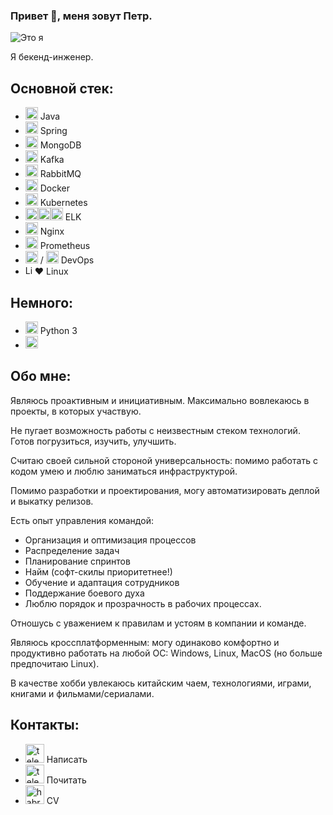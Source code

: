 ### Привет 👋, меня зовут Петр.

![Это я](https://kptlr.github.io/img/logo.png)

Я бекенд-инженер.

## **Основной стек:**
- <img src='https://kptlr.github.io/icons/java.svg' alt='Java' height='20'> Java 
- <img src='https://kptlr.github.io/icons/springio.svg' alt='Spring' height='20'> Spring 
- <img src='https://kptlr.github.io/icons/mongodb.svg' alt='MongoDB' height='20'> MongoDB
- <img src='https://kptlr.github.io/icons/kafka.svg' alt='Kafka' height='20'> Kafka 
- <img src='https://kptlr.github.io/icons/rmq.svg' alt='rmq' height='20'> RabbitMQ
- <img src='https://kptlr.github.io/icons/docker.svg' alt='Docker' height='20'> Docker 
- <img src='https://kptlr.github.io/icons/kubernetes-icon.svg' alt='Kubernetes' height='20'> Kubernetes
- <img src='https://kptlr.github.io/icons/elastic.svg' alt='Elasticsearch' height='20'><img src='https://kptlr.github.io/icons/logstash.svg' alt='Logstash' height='20'><img src='https://kptlr.github.io/icons/kibana.svg' alt='Kibana' height='20'> ELK
- <img src='https://kptlr.github.io/icons/nginx.svg' alt='Nginx' height='20'> Nginx
- <img src='https://kptlr.github.io/icons/prometheusio.svg' alt='Prometheus' height='20'> Prometheus
- <img src='https://kptlr.github.io/icons/gitlab.svg' alt='Gitlab' height='20'> / <img src='https://kptlr.github.io/icons/jenkins.svg' alt='Jenkins' height='20'> DevOps
- <img src='https://kptlr.github.io/icons/linux.svg' alt='Linux' height='15'>❤️ Linux

## **Немного:**
- <img src='https://kptlr.github.io/icons/python.svg' alt='Python' height='20'> Python 3
- <img src='https://kptlr.github.io/icons/go.svg' alt='Go' height='20'>

## **Обо мне:**

Являюсь проактивным и инициативным.
Максимально вовлекаюсь в проекты, в которых участвую.

Не пугает возможность работы с неизвестным стеком технологий. 
Готов погрузиться, изучить, улучшить.

Считаю своей сильной стороной универсальность: помимо работать с кодом умею и люблю заниматься инфраструктурой.

Помимо разработки и проектирования, могу автоматизировать деплой и выкатку релизов.

Есть опыт управления командой:

- Организация и оптимизация процессов
- Распределение задач
- Планирование спринтов
- Найм (софт-скилы приоритетнее!)
- Обучение и адаптация сотрудников
- Поддержание боевого духа
- Люблю порядок и прозрачность в рабочих процессах.

Отношусь с уважением к правилам и устоям в компании и команде.

Являюсь кроссплатформенным: могу одинаково комфортно и продуктивно работать на любой ОС: Windows, Linux, MacOS (но больше предпочитаю Linux).

В качестве хобби увлекаюсь китайским чаем, технологиями, играми, книгами и фильмами/сериалами.

## **Контакты:**
- [<img src='https://kptlr.github.io/icons/telegram.svg' alt='telegram' height='30'>](http://t.me/kptlr) Написать
- [<img src='https://kptlr.github.io/icons/telegram.svg' alt='telegram' height='30'>](https://t.me/pptcz) Почитать 
- [<img src='https://kptlr.github.io/icons/habr.png' alt='habr' height='30'>](https://career.habr.com/kptlr) CV
